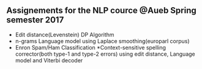 ## Assignements for the NLP cource @Aueb Spring semester 2017
* Edit distance(Levenstein) DP Algorithm
* n-grams Language model using Laplace smoothing(europarl corpus)
* Enron Spam/Ham Classification
*Context-sensitive spelling corrector(both type-1 and type-2 errors) using
edit distance, Language model and Viterbi decoder
